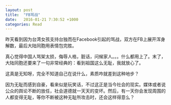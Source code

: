 ```yaml
---
layout: post
title:  "FB骂战"
date:   2016-01-21 7:30:52 +1000
categories: Read
---
```

昨天看到因为台湾女孩支持台独而在Facebook引起的骂战，双方在FB上展开浑身解数，最后大陆同胞用表情包完胜。

真心觉得中国人骂架太损，侮辱人格，脏话，问候家人。。。什么都用上了。末了，大陆同胞还要来了一句非常经典的：看到祖国这么无耻，我就放心了。

这真是无知呀，完全不知道自己在说什么，素质咋就差到这种地步？

因为无耻而感到自豪，看来似是玩笑话，不过这正是当今社会的现实。媒体或者说公众的舆论不断的放任，社会道德就一天天的变坏。然后，有一天你会发现周围的人都变得无耻，等你不断被这种无耻所攻击时，还会这样得意么？